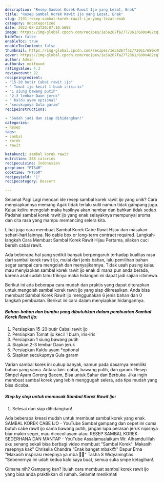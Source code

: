 ```yaml
---
description: "Resep Sambal Korek Rawit Ijo yang Lezat, Enak"
title: "Resep Sambal Korek Rawit Ijo yang Lezat, Enak"
slug: 2191-resep-sambal-korek-rawit-ijo-yang-lezat-enak
category: Uncategorized
date: 2022-08-23T20:07:10.569Z
image: https://img-global.cpcdn.com/recipes/1e5a267fa2772061/680x482cq70/sambal-korek-rawit-ijo-foto-resep-utama.jpg
hideToc: false
enableToc: true
enableTocContent: false
thumbnail: https://img-global.cpcdn.com/recipes/1e5a267fa2772061/680x482cq70/sambal-korek-rawit-ijo-foto-resep-utama.jpg
cover: https://img-global.cpcdn.com/recipes/1e5a267fa2772061/680x482cq70/sambal-korek-rawit-ijo-foto-resep-utama.jpg
author: Admin
authorAv: notfound
ratingvalue: 4.3
reviewcount: 22
recipeingredient:
- "15-20 butir Cabai rawit ijo"
- " Tomat ijo kecil 1 buah irisiris"
- "1 siung bawang putih"
- "2-3 lembar Daun jeruk"
- " Kaldu ayam optional"
- "secukupnya Gula garam"
recipeinstructions:

- "Sudah jadi dan siap dihidangkan!"
categories:
- Resep
tags:
- sambal
- korek
- rawit

katakunci: sambal korek rawit 
nutrition: 288 calories
recipecuisine: Indonesian
preptime: "PT34M"
cooktime: "PT55M"
recipeyield: "1"
recipecategory: Dessert

---
```



Selamat Pagi Lagi mencari ide resep sambal korek rawit ijo yang unik? Cara menyiapkannya memang Agak tidak terlalu sulit namun tidak gampang juga. Kalau keliru mengolah maka hasilnya akan hambar dan bahkan tidak sedap. Padahal sambal korek rawit ijo yang enak selayaknya mempunyai aroma dan cita rasa yang mampu memancing selera kita.


Lihat juga cara membuat Sambal Korek Cabe Rawit Hijau dan masakan sehari-hari lainnya. No cable box or long-term contract required. Langkah-langkah Cara Membuat Sambal Korek Rawit Hijau Pertama, silakan cuci bersih cabai rawit.

Ada beberapa hal yang sedikit banyak berpengaruh terhadap kualitas rasa dari sambal korek rawit ijo, mulai dari jenis bahan, lalu pemilihan bahan segar sampai cara mengolah dan menyajikannya. Tidak usah pusing kalau mau menyiapkan sambal korek rawit ijo enak di mana pun anda berada, karena asal sudah tahu triknya maka hidangan ini dapat jadi sajian istimewa.


Berikut ini ada beberapa cara mudah dan praktis yang dapat diterapkan untuk mengolah sambal korek rawit ijo yang siap dikreasikan. Anda bisa membuat Sambal Korek Rawit Ijo menggunakan 6 jenis bahan dan 0 langkah pembuatan. Berikut ini cara dalam menyiapkan hidangannya.

<!--inarticleads1-->

##### Bahan-bahan dan bumbu yang dibutuhkan dalam pembuatan Sambal Korek Rawit Ijo:

1. Persiapkan 15-20 butir Cabai rawit ijo
1. Persiapkan  Tomat ijo kecil 1 buah, iris-iris
1. Persiapkan 1 siung bawang putih
1. Siapkan 2-3 lembar Daun jeruk
1. Persiapkan  Kaldu ayam *optional
1. Siapkan secukupnya Gula garam


Varian sambal korek ini cukup banyak, namun pada dasarnya memiliki bahan yang sama. Antara lain. cabai, bawang putih, dan garam. Resep Simpel Ayam Goreng Bacem, Bisa untuk Sahur dan Berbuka. Jika ingin membuat sambal korek yang lebih menggugah selera, ada tips mudah yang bisa dicoba. 

<!--inarticleads2-->

##### Step by step untuk memasak Sambal Korek Rawit Ijo:


1. Selesai dan siap dihidangkan!

Ada beberapa kreasi mudah untuk membuat sambal korek yang enak. SAMBAL KOREK CABE IJO - YouTube Sambal gampang dan cepet ini cuma butuh cabe rawit ijo sama bawang putih, jangan lupa perasan jeruk nipisnya biar makin seger, mau dicocol ayam atau. RESEP SAMBAL KOREK SEDERHANA DAN MANTAP - YouTube Assalamualaikum Wr. Alhamdulillah aku senang sekali bisa berbagi video membuat &#34;Sambal Korek&#34;. Makasih resepnya kak&#34; Chriselia Chandra &#34;Enak banget mbak😍&#34; Dapur Erna &#34;Makasih inspirasi resepnya ya mba 🙏🙏&#34; Tasha S Widyaningtias &#34;Sebenernya ini udah kedua kalo saya buat, semua suka smpe ketagihan!. 

Gimana nih? Gampang kan? Itulah cara membuat sambal korek rawit ijo yang bisa anda praktikkan di rumah. Selamat menikmati

